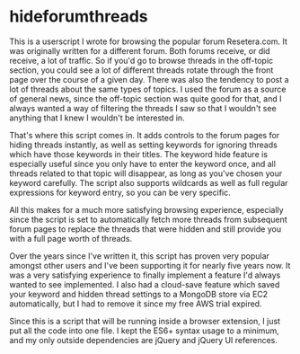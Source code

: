 # hideforumthreads

This is a userscript I wrote for browsing the popular forum Resetera.com.  It was originally written for a different forum.  Both forums receive, or did receive, a lot of traffic.  So if you'd go to browse threads in the off-topic section, you could see a lot of different threads rotate through the front page over the course of a given day.  There was also the tendency to post a lot of threads about the same types of topics.  I used the forum as a source of general news, since the off-topic section was quite good for that, and I always wanted a way of filtering the threads I saw so that I wouldn't see anything that I knew I wouldn't be interested in.

That's where this script comes in.  It adds controls to the forum pages for hiding threads instantly, as well as setting keywords for ignoring threads which have those keywords in their titles.  The keyword hide feature is especially useful since you only have to enter the keyword once, and all threads related to that topic will disappear, as long as you've chosen your keyword carefully.  The script also supports wildcards as well as full regular expressions for keyword entry, so you can be very specific.

All this makes for a much more satisfying browsing experience, especially since the script is set to automatically fetch more threads from subsequent forum pages to replace the threads that were hidden and still provide you with a full page worth of threads.

Over the years since I've written it, this script has proven very popular amongst other users and I've been supporting it for nearly five years now.  It was a very satisfying experience to finally implement a feature I'd always wanted to see implemented.  I also had a cloud-save feature which saved your keyword and hidden thread settings to a MongoDB store via EC2 automatically, but I had to remove it since my free AWS trial expired.

Since this is a script that will be running inside a browser extension, I just put all the code into one file.  I kept the ES6+ syntax usage to a minimum, and my only outside dependencies are jQuery and jQuery UI references.
